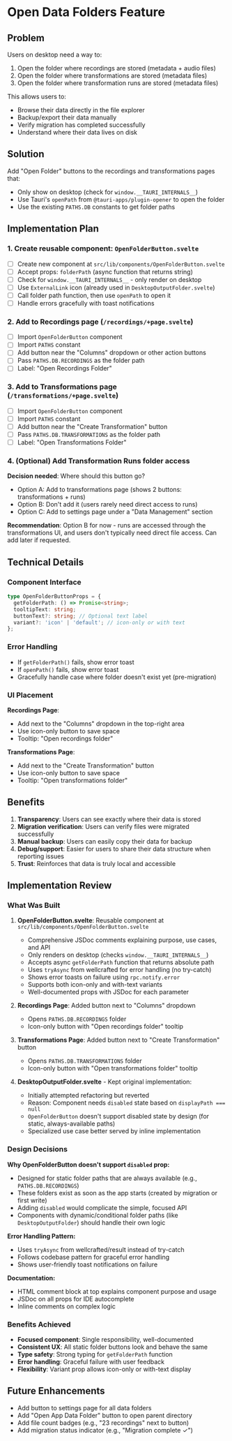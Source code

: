 # Open Data Folders Feature

## Problem

Users on desktop need a way to:
1. Open the folder where recordings are stored (metadata + audio files)
2. Open the folder where transformations are stored (metadata files)
3. Open the folder where transformation runs are stored (metadata files)

This allows users to:
- Browse their data directly in the file explorer
- Backup/export their data manually
- Verify migration has completed successfully
- Understand where their data lives on disk

## Solution

Add "Open Folder" buttons to the recordings and transformations pages that:
- Only show on desktop (check for `window.__TAURI_INTERNALS__`)
- Use Tauri's `openPath` from `@tauri-apps/plugin-opener` to open the folder
- Use the existing `PATHS.DB` constants to get folder paths

## Implementation Plan

### 1. Create reusable component: `OpenFolderButton.svelte`
- [ ] Create new component at `src/lib/components/OpenFolderButton.svelte`
- [ ] Accept props: `folderPath` (async function that returns string)
- [ ] Check for `window.__TAURI_INTERNALS__` - only render on desktop
- [ ] Use `ExternalLink` icon (already used in `DesktopOutputFolder.svelte`)
- [ ] Call folder path function, then use `openPath` to open it
- [ ] Handle errors gracefully with toast notifications

### 2. Add to Recordings page (`/recordings/+page.svelte`)
- [ ] Import `OpenFolderButton` component
- [ ] Import `PATHS` constant
- [ ] Add button near the "Columns" dropdown or other action buttons
- [ ] Pass `PATHS.DB.RECORDINGS` as the folder path
- [ ] Label: "Open Recordings Folder"

### 3. Add to Transformations page (`/transformations/+page.svelte`)
- [ ] Import `OpenFolderButton` component
- [ ] Import `PATHS` constant
- [ ] Add button near the "Create Transformation" button
- [ ] Pass `PATHS.DB.TRANSFORMATIONS` as the folder path
- [ ] Label: "Open Transformations Folder"

### 4. (Optional) Add Transformation Runs folder access
**Decision needed**: Where should this button go?
- Option A: Add to transformations page (shows 2 buttons: transformations + runs)
- Option B: Don't add it (users rarely need direct access to runs)
- Option C: Add to settings page under a "Data Management" section

**Recommendation**: Option B for now - runs are accessed through the transformations UI, and users don't typically need direct file access. Can add later if requested.

## Technical Details

### Component Interface
```typescript
type OpenFolderButtonProps = {
  getFolderPath: () => Promise<string>;
  tooltipText: string;
  buttonText?: string; // Optional text label
  variant?: 'icon' | 'default'; // icon-only or with text
};
```

### Error Handling
- If `getFolderPath()` fails, show error toast
- If `openPath()` fails, show error toast
- Gracefully handle case where folder doesn't exist yet (pre-migration)

### UI Placement

**Recordings Page**:
- Add next to the "Columns" dropdown in the top-right area
- Use icon-only button to save space
- Tooltip: "Open recordings folder"

**Transformations Page**:
- Add next to the "Create Transformation" button
- Use icon-only button to save space
- Tooltip: "Open transformations folder"

## Benefits

1. **Transparency**: Users can see exactly where their data is stored
2. **Migration verification**: Users can verify files were migrated successfully
3. **Manual backup**: Users can easily copy their data for backup
4. **Debug/support**: Easier for users to share their data structure when reporting issues
5. **Trust**: Reinforces that data is truly local and accessible

## Implementation Review

### What Was Built

1. **OpenFolderButton.svelte**: Reusable component at `src/lib/components/OpenFolderButton.svelte`
   - Comprehensive JSDoc comments explaining purpose, use cases, and API
   - Only renders on desktop (checks `window.__TAURI_INTERNALS__`)
   - Accepts async `getFolderPath` function that returns absolute path
   - Uses `tryAsync` from wellcrafted for error handling (no try-catch)
   - Shows error toasts on failure using `rpc.notify.error`
   - Supports both icon-only and with-text variants
   - Well-documented props with JSDoc for each parameter

2. **Recordings Page**: Added button next to "Columns" dropdown
   - Opens `PATHS.DB.RECORDINGS` folder
   - Icon-only button with "Open recordings folder" tooltip

3. **Transformations Page**: Added button next to "Create Transformation" button
   - Opens `PATHS.DB.TRANSFORMATIONS` folder
   - Icon-only button with "Open transformations folder" tooltip

4. **DesktopOutputFolder.svelte** - Kept original implementation:
   - Initially attempted refactoring but reverted
   - Reason: Component needs `disabled` state based on `displayPath === null`
   - `OpenFolderButton` doesn't support disabled state by design (for static, always-available paths)
   - Specialized use case better served by inline implementation

### Design Decisions

**Why OpenFolderButton doesn't support `disabled` prop:**
- Designed for static folder paths that are always available (e.g., `PATHS.DB.RECORDINGS`)
- These folders exist as soon as the app starts (created by migration or first write)
- Adding `disabled` would complicate the simple, focused API
- Components with dynamic/conditional folder paths (like `DesktopOutputFolder`) should handle their own logic

**Error Handling Pattern:**
- Uses `tryAsync` from wellcrafted/result instead of try-catch
- Follows codebase pattern for graceful error handling
- Shows user-friendly toast notifications on failure

**Documentation:**
- HTML comment block at top explains component purpose and usage
- JSDoc on all props for IDE autocomplete
- Inline comments on complex logic

### Benefits Achieved

- **Focused component**: Single responsibility, well-documented
- **Consistent UX**: All static folder buttons look and behave the same
- **Type safety**: Strong typing for `getFolderPath` function
- **Error handling**: Graceful failure with user feedback
- **Flexibility**: Variant prop allows icon-only or with-text display

## Future Enhancements

- Add button to settings page for all data folders
- Add "Open App Data Folder" button to open parent directory
- Add file count badges (e.g., "23 recordings" next to button)
- Add migration status indicator (e.g., "Migration complete ✓")
